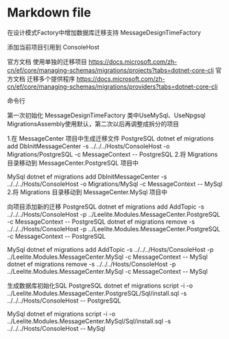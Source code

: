 ﻿# Markdown file
在设计模式Factory中增加数据库迁移支持
MessageDesignTimeFactory

添加当前项目引用到 ConsoleHost

官方文档 使用单独的迁移项目
https://docs.microsoft.com/zh-cn/ef/core/managing-schemas/migrations/projects?tabs=dotnet-core-cli
官方文档 迁移多个提供程序
https://docs.microsoft.com/zh-cn/ef/core/managing-schemas/migrations/providers?tabs=dotnet-core-cli

命令行

第一次初始化
MessageDesignTimeFactory 类中UseMySql、UseNpgsql MigrationsAssembly使用默认，第二次以后再调整成拆分的项目

1.在 MessageCenter 项目中生成迁移文件
PostgreSQL
dotnet ef migrations add DbInitMessageCenter -s ../../../Hosts/ConsoleHost -o Migrations/PostgreSQL -c MessageContext -- PostgreSQL
2.将 Migrations 目录移动到 MessageCenter.PostgreSQL 项目中

MySql
dotnet ef migrations add DbInitMessageCenter -s ../../../Hosts/ConsoleHost -o Migrations/MySql -c MessageContext -- MySql
2.将 Migrations 目录移动到 MessageCenter.MySql 项目中


向项目添加新的迁移
PostgreSQL
dotnet ef migrations add AddTopic -s ../../../Hosts/ConsoleHost -p ../Leelite.Modules.MessageCenter.PostgreSQL -c MessageContext -- PostgreSQL
dotnet ef migrations remove -s ../../../Hosts/ConsoleHost -p ../Leelite.Modules.MessageCenter.PostgreSQL -c MessageContext -- PostgreSQL

MySql
dotnet ef migrations add AddTopic -s ../../../Hosts/ConsoleHost -p ../Leelite.Modules.MessageCenter.MySql -c MessageContext -- MySql
dotnet ef migrations remove -s ../../../Hosts/ConsoleHost -p ../Leelite.Modules.MessageCenter.MySql -c MessageContext -- MySql


生成数据库初始化SQL
PostgreSQL
dotnet ef migrations script -i -o ../Leelite.Modules.MessageCenter.PostgreSQL/Sql/install.sql -s ../../../Hosts/ConsoleHost -- PostgreSQL

MySql
dotnet ef migrations script -i -o ../Leelite.Modules.MessageCenter.MySql/Sql/install.sql -s ../../../Hosts/ConsoleHost -- MySql

